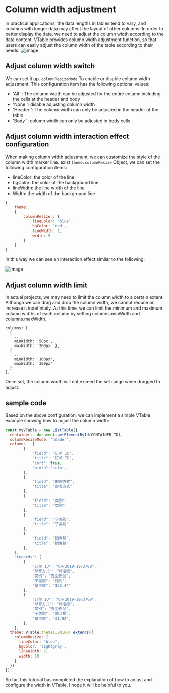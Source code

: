 # Column width adjustment

In practical applications, the data lengths in tables tend to vary, and columns with longer data may affect the layout of other columns. In order to better display the data, we need to adjust the column width according to the data content. VTable provides column width adjustment function, so that users can easily adjust the column width of the table according to their needs.
![image](https://lf9-dp-fe-cms-tos.byteorg.com/obj/bit-cloud/a2c7623458257d1562627090b.gif)

## Adjust column width switch

We can set it up. `columnResizeMode` To enable or disable column width adjustment. This configuration item has the following optional values:

*   'All ': The column width can be adjusted for the entire column including the cells at the header and body
*   'None ': disable adjusting column width
*   'Header ': The column width can only be adjusted in the header of the table
*   'Body ': column width can only be adjusted in body cells

## Adjust column width interaction effect configuration

When making column width adjustment, we can customize the style of the column width marker line. exist `theme.columnResize` Object, we can set the following configuration items:

*   lineColor: the color of the line
*   bgColor: the color of the background line
*   lineWidth: the line width of the line
*   Width: the width of the background line

```javascript
{
    theme:
    {
        columnResize : {
            lineColor: 'blue',
            bgColor: 'red',
            lineWidth: 1,
            width: 5
        }
    }
}
```

In this way we can see an interaction effect similar to the following:

![image](https://lf9-dp-fe-cms-tos.byteorg.com/obj/bit-cloud/0a2e223bdcd7410c08f6a6a0d.png)

## Adjust column width limit

In actual projects, we may need to limit the column width to a certain extent. Although we can drag and drop the column width, we cannot reduce or increase it indefinitely. At this time, we can limit the minimum and maximum column widths of each column by setting columns.minWidth and columns.maxWidth.

    columns: [
      {
        ...
        minWidth: '50px',
        maxWidth: '200px  },
      {
        ...
        minWidth: '100px',
        maxWidth: '300px'
      }
    ];

Once set, the column width will not exceed the set range when dragged to adjust.

## sample code

Based on the above configuration, we can implement a simple VTable example showing how to adjust the column width:

```javascript livedemo  template=vtable
const myVTable = new ListTable({
  container:  document.getElementById(CONTAINER_ID),
  columnResizeMode: 'header',
  columns : [
        {
            "field": "订单 ID",
            "title": "订单 ID",
            "sort": true,
            "width":'auto',
        },
        {
            "field": "邮寄方式",
            "title": "邮寄方式"
        },
        {
            "field": "类别",
            "title": "类别"
        },
        {
            "field": "子类别",
            "title": "子类别"
        },
        {
            "field": "销售额",
            "title": "销售额"
        },
    ],
    "records": [
        {
            "订单 ID": "CN-2019-1973789",
            "邮寄方式": "标准级",
            "类别": "办公用品",
            "子类别": "信封",
            "销售额": "125.44"
        },
        {
            "订单 ID": "CN-2019-1973789",
            "邮寄方式": "标准级",
            "类别": "办公用品",
            "子类别": "装订机",
            "销售额": "31.92",
        },
    ],
  theme: VTable.themes.BRIGHT.extends({
    columnResize: {
      lineColor: 'blue',
      bgColor: 'lightgray',
      lineWidth: 2,
      width: 10
    }
  })
});
```

So far, this tutorial has completed the explanation of how to adjust and configure the width in VTable, I hope it will be helpful to you.
